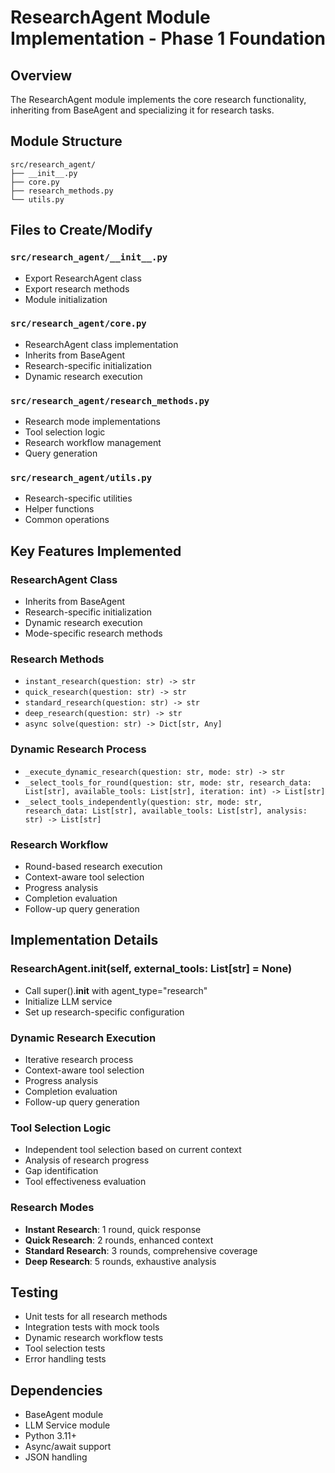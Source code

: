# ResearchAgent Module Implementation - Phase 1 Foundation

## Overview
The ResearchAgent module implements the core research functionality, inheriting from BaseAgent and specializing it for research tasks.

## Module Structure
```
src/research_agent/
├── __init__.py
├── core.py
├── research_methods.py
└── utils.py
```

## Files to Create/Modify

### `src/research_agent/__init__.py`
- Export ResearchAgent class
- Export research methods
- Module initialization

### `src/research_agent/core.py`
- ResearchAgent class implementation
- Inherits from BaseAgent
- Research-specific initialization
- Dynamic research execution

### `src/research_agent/research_methods.py`
- Research mode implementations
- Tool selection logic
- Research workflow management
- Query generation

### `src/research_agent/utils.py`
- Research-specific utilities
- Helper functions
- Common operations

## Key Features Implemented

### ResearchAgent Class
- Inherits from BaseAgent
- Research-specific initialization
- Dynamic research execution
- Mode-specific research methods

### Research Methods
- `instant_research(question: str) -> str`
- `quick_research(question: str) -> str`
- `standard_research(question: str) -> str`
- `deep_research(question: str) -> str`
- `async solve(question: str) -> Dict[str, Any]`

### Dynamic Research Process
- `_execute_dynamic_research(question: str, mode: str) -> str`
- `_select_tools_for_round(question: str, mode: str, research_data: List[str], available_tools: List[str], iteration: int) -> List[str]`
- `_select_tools_independently(question: str, mode: str, research_data: List[str], available_tools: List[str], analysis: str) -> List[str]`

### Research Workflow
- Round-based research execution
- Context-aware tool selection
- Progress analysis
- Completion evaluation
- Follow-up query generation

## Implementation Details

### ResearchAgent.__init__(self, external_tools: List[str] = None)
- Call super().__init__ with agent_type="research"
- Initialize LLM service
- Set up research-specific configuration

### Dynamic Research Execution
- Iterative research process
- Context-aware tool selection
- Progress analysis
- Completion evaluation
- Follow-up query generation

### Tool Selection Logic
- Independent tool selection based on current context
- Analysis of research progress
- Gap identification
- Tool effectiveness evaluation

### Research Modes
- **Instant Research**: 1 round, quick response
- **Quick Research**: 2 rounds, enhanced context
- **Standard Research**: 3 rounds, comprehensive coverage
- **Deep Research**: 5 rounds, exhaustive analysis

## Testing
- Unit tests for all research methods
- Integration tests with mock tools
- Dynamic research workflow tests
- Tool selection tests
- Error handling tests

## Dependencies
- BaseAgent module
- LLM Service module
- Python 3.11+
- Async/await support
- JSON handling
